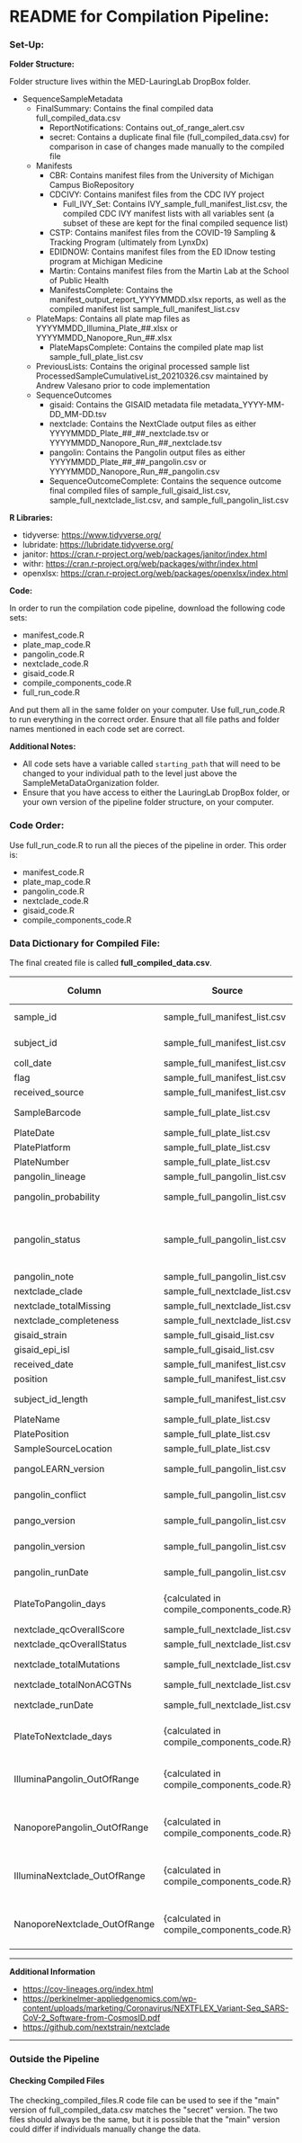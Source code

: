 # README for Compilation Pipeline:

### Set-Up:

<b>Folder Structure:</b>

Folder structure lives within the MED-LauringLab DropBox folder.

* SequenceSampleMetadata
    * FinalSummary: Contains the final compiled data full_compiled_data.csv
        * ReportNotifications: Contains out_of_range_alert.csv
        * secret: Contains a duplicate final file (full_compiled_data.csv) for comparison in case of changes made manually to the compiled file
    * Manifests
        * CBR: Contains manifest files from the University of Michigan Campus BioRepository
        * CDCIVY: Contains manifest files from the CDC IVY project
            * Full_IVY_Set: Contains IVY_sample_full_manifest_list.csv, the compiled CDC IVY manifest lists with all variables sent (a subset of these are kept for the final compiled sequence list)
        * CSTP: Contains manifest files from the COVID-19 Sampling & Tracking Program (ultimately from LynxDx)
        * EDIDNOW: Contains manifest files from the ED IDnow testing program at Michigan Medicine
        * Martin: Contains manifest files from the Martin Lab at the School of Public Health
        * ManifestsComplete: Contains the manifest_output_report_YYYYMMDD.xlsx reports, as well as the compiled manifest list sample_full_manifest_list.csv
    * PlateMaps: Contains all plate map files as YYYYMMDD_Illumina_Plate_##.xlsx or YYYYMMDD_Nanopore_Run_##.xlsx
        * PlateMapsComplete: Contains the compiled plate map list sample_full_plate_list.csv
    * PreviousLists: Contains the original processed sample list ProcessedSampleCumulativeList_20210326.csv maintained by Andrew Valesano prior to code implementation
    * SequenceOutcomes
        * gisaid: Contains the GISAID metadata file metadata_YYYY-MM-DD_MM-DD.tsv
        * nextclade: Contains the NextClade output files as either YYYYMMDD_Plate_##\_##\_nextclade.tsv or YYYYMMDD\_Nanopore\_Run_##_nextclade.tsv
        * pangolin: Contains the Pangolin output files as either YYYYMMDD_Plate_##\_##\_pangolin.csv or YYYYMMDD\_Nanopore\_Run_##_pangolin.csv
        * SequenceOutcomeComplete: Contains the sequence outcome final compiled files of sample_full_gisaid_list.csv, sample_full_nextclade_list.csv, and sample_full_pangolin_list.csv

<b>R Libraries:</b>

* tidyverse: https://www.tidyverse.org/
* lubridate: https://lubridate.tidyverse.org/
* janitor: https://cran.r-project.org/web/packages/janitor/index.html
* withr: https://cran.r-project.org/web/packages/withr/index.html
* openxlsx: https://cran.r-project.org/web/packages/openxlsx/index.html

<b>Code:</b>

In order to run the compilation code pipeline, download the following code sets:

* manifest_code.R
* plate_map_code.R
* pangolin_code.R
* nextclade_code.R
* gisaid_code.R
* compile_components_code.R
* full_run_code.R

And put them all in the same folder on your computer. Use full_run_code.R to run everything in the correct order. Ensure that all file paths and folder names mentioned in each code set are correct.

<b>Additional Notes:</b>

* All code sets have a variable called ```starting_path``` that will need to be changed to your individual path to the level just above the  SampleMetaDataOrganization folder.
* Ensure that you have access to either the LauringLab DropBox folder, or your own version of the pipeline folder structure, on your computer.


### Code Order:

Use full_run_code.R to run all the pieces of the pipeline in order. This order is:

* manifest_code.R
* plate_map_code.R
* pangolin_code.R
* nextclade_code.R
* gisaid_code.R
* compile_components_code.R

### Data Dictionary for Compiled File:

The final created file is called <b>full_compiled_data.csv</b>.

| Column | Source | Data Style | Join Variable | Definition |
| --- | --- | --- | --- | --- |
| sample_id | sample_full_manifest_list.csv | numeric | Yes | Unique identification number for a particular sample; One individual (subject_id) can have multiple samples, each with their own sample_id number |
| subject_id | sample_full_manifest_list.csv | numeric | | Unique identifcation number for an individual; received source determines the type. CSTP = umid, Martin = other, UHS = MRN, CBR = MRN |
| coll_date | sample_full_manifest_list.csv | date | | Date the sample was collected from the individual |
| flag | sample_full_manifest_list.csv | character | | Notes for each sample, some warnings introduced by the pipeline |
| received_source | sample_full_manifest_list.csv | character | | Place the sample was received from; options include = UHS, CBR, CSTP, Martin, etc. |
| SampleBarcode | sample_full_plate_list.csv | character | | Barcode type identifier for a particular sample; Not all samples have a barcode style identifier |
| PlateDate | sample_full_plate_list.csv | date | | Date the plate was created on |
| PlatePlatform | sample_full_plate_list.csv | character | | Testing system the plate was run through; Options include = Nanopore, Illumina, etc. |
| PlateNumber | sample_full_plate_list.csv | character | | ##_## format, indicates what distinct plate the sample was run with |
| pangolin_lineage | sample_full_pangolin_list.csv | character | | Strain type of the sample; Ex. B.1.1.7 |
| pangolin_probability | sample_full_pangolin_list.csv | numeric | | Probability of correct lineage assignment (pangolin_lineage) by PANGOLIN. Archived as of 3 May 2021 update |
| pangolin_status | sample_full_pangolin_list.csv | character | | Pangolin classifier assigns either “passed_qc” or “fail” to the sequenced SARS-CoV-2 strain based on sequence completeness and quality. If the consensus SARS-CoV-2 sequence has 50 percent or more ambiguous bases (50%N's) in the consensus fasta or if the consensus length is less than or equal to 10,000bp only, the status will change to fail. |
| pangolin_note | sample_full_pangolin_list.csv | character | | Additional information provided by the pangolin system |
| nextclade_clade | sample_full_nextclade_list.csv | character | | The global clade identified for the sequenced sample |
| nextclade_totalMissing | sample_full_nextclade_list.csv | numeric | | The number of bases missing from the nextclade analysis |
| nextclade_completeness | sample_full_nextclade_list.csv | numeric | | Percentage; how complete the nextclade coverage was of the sample genome |
| gisaid_strain | sample_full_gisaid_list.csv | character | | Virus name, as listed on GISAID. Format is USA/MI-UM-sample_id/YYYY. |
| gisaid_epi_isl | sample_full_gisaid_list.csv | character | | GISAID database accession number. General format is EPI_ISL_NNNNNN. |
| received_date | sample_full_manifest_list.csv | date | Yes | Date the sample was received at the lab from the received_source |
| position | sample_full_manifest_list.csv | character | | Position the sample was in, in the box received from the received source |
| subject_id_length | sample_full_manifest_list.csv | numeric | | Number of characters in the subject id; Calculated before a leading zero is added, so in some cases may be one short from the current length |
| PlateName | sample_full_plate_list.csv | character | | Full plate name of the sample test run; generally corresponds to plate file name |
| PlatePosition | sample_full_plate_list.csv | character | | Position the sample was in, in the plate that it was tested on |
| SampleSourceLocation | sample_full_plate_list.csv | character | | Where the sample came from (should correlate with received source) |
| pangoLEARN_version | sample_full_pangolin_list.csv | date | | The version date of the multinomial logistic regression model that was used for global lineage assignment. |
| pangolin_conflict | sample_full_pangolin_list.csv | numeric | | New as of pangolin software update (notified on 3 May 2021);  the number of conflicts in the algorithm's decision tree |
| pango_version | sample_full_pangolin_list.csv | character | | New as of pangolin software update (notified on 3 May 2021); additional software version information |
| pangolin_version | sample_full_pangolin_list.csv | character | | New as of pangolin software update (notified on 3 May 2021); additional software version information |
| pangolin_runDate | sample_full_pangolin_list.csv | date | | Date of pangolin output receipt; pulled from the pangolin filename the sample_id was reported on |
| PlateToPangolin_days | {calculated in compile_components_code.R} | numeric | | Number of days between pangolin_runDate and PlateDate; Put in place to add more context for samples when joining multiple sources, as some sample aliquots are received more than once from the same source |
| nextclade_qcOverallScore | sample_full_nextclade_list.csv | numeric | | Quality control overall score (smaller is better) |
| nextclade_qcOverallStatus | sample_full_nextclade_list.csv | character | | Quality control overall status |
| nextclade_totalMutations| sample_full_nextclade_list.csv| numeric | | Total number of nucleotide substitutions relative to Wuhan/Hu-1 reference. Does not include ambiguous nucleotides (see below). |
| nextclade_totalNonACGTNs | sample_full_nextclade_list.csv | numeric | | Number of ambiguous nucleotide characters, i.e. not A, C, T, G, or N. |
| nextclade_runDate | sample_full_nextclade_list.csv | date | | Date of nextclade output receipt; pulled from the nextclade filename the sample_id was reported on |
| PlateToNextclade_days | {calculated in compile_components_code.R} | numeric | | Number of days between nextclade_runDate and PlateDate; Put in place to add more context for samples when joining multiple sources, as some sample aliquots are received more than once from the same source |
| IlluminaPangolin_OutOfRange | {calculated in compile_components_code.R} | numeric | | 1,0 binary; If PlatePlatform is Illumina and PlateToPangolin is more than 8, then the column is marked (1) as potentially being out of range/an incorrect sample to data match; Marked rows are output in SampleMetadataOrganization/FinalSummary/ReportNotifications/out_of_range_alert.csv |
| NanoporePangolin_OutOfRange | {calculated in compile_components_code.R} | numeric | | 1,0 binary; If PlatePlatform is Nanopore and PlateToPangolin is more than 4, then the column is marked (1) as potentially being out of range/an incorrect sample to data match; Marked rows are output in SampleMetadataOrganization/FinalSummary/ReportNotifications/out_of_range_alert.csv |
| IlluminaNextclade_OutOfRange | {calculated in compile_components_code.R} | numeric | | 1,0 binary; If PlatePlatform is Illumina and PlateToNextclade is more than 8, then the column is marked (1) as potentially being out of range/an incorrect sample to data match; Marked rows are output in SampleMetadataOrganization/FinalSummary/ReportNotifications/out_of_range_alert.csv |
| NanoporeNextclade_OutOfRange | {calculated in compile_components_code.R} | numeric | | 1,0 binary; If PlatePlatform is Nanopore and PlateToNextclade is more than 4, then the column is marked (1) as potentially being out of range/an incorrect sample to data match; Marked rows are output in SampleMetadataOrganization/FinalSummary/ReportNotifications/out_of_range_alert.csv |

---

<b>Additional Information</b>
* https://cov-lineages.org/index.html
* https://perkinelmer-appliedgenomics.com/wp-content/uploads/marketing/Coronavirus/NEXTFLEX_Variant-Seq_SARS-CoV-2_Software-from-CosmosID.pdf
* https://github.com/nextstrain/nextclade

---

### Outside the Pipeline

#### Checking Compiled Files

The checking_compiled_files.R code file can be used to see if the "main" version of full_compiled_data.csv matches the "secret" version. The two files should always be the same, but it is possible that the "main" version could differ if individuals manually change the data.

